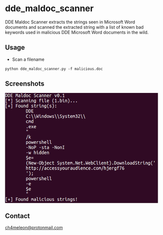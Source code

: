 # dde_maldoc_scanner
DDE Maldoc Scanner extracts the strings seen in Microsoft Word documents and scanned the extracted string with a list of known bad keywords used in malicious DDE Microsoft Word documents in the wild.

## Usage
* Scan a filename
```
python dde_maldoc_scanner.py -f malicious.doc
```

## Screenshots
<img align="center" src="./Screenshot.png" alt="Screenshot #1" />

## Contact
ch4meleon@protonmail.com
